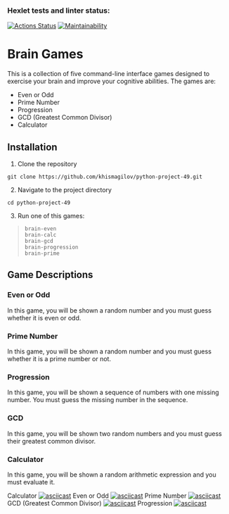 ### Hexlet tests and linter status:
[![Actions Status](https://github.com/khismagilov/python-project-49/workflows/hexlet-check/badge.svg)](https://github.com/khismagilov/python-project-49/actions)
[![Maintainability](https://api.codeclimate.com/v1/badges/0a7a9225096dd45a2679/maintainability)](https://codeclimate.com/github/khismagilov/python-project-49/maintainability)

# Brain Games

This is a collection of five command-line interface games designed to exercise your brain and improve your cognitive abilities. The games are:

-   Even or Odd
-   Prime Number
-   Progression
-   GCD (Greatest Common Divisor)
-   Calculator


## Installation

1.  Clone the repository



`git clone https://github.com/khismagilov/python-project-49.git` 

2.  Navigate to the project directory



`cd python-project-49` 

3.  Run one of this games:

>     brain-even
>     brain-calc
>     brain-gcd
>     brain-progression
>     brain-prime

## Game Descriptions

### Even or Odd

In this game, you will be shown a random number and you must guess whether it is even or odd.

### Prime Number

In this game, you will be shown a random number and you must guess whether it is a prime number or not.

### Progression

In this game, you will be shown a sequence of numbers with one missing number. You must guess the missing number in the sequence.

### GCD

In this game, you will be shown two random numbers and you must guess their greatest common divisor.

### Calculator

In this game, you will be shown a random arithmetic expression and you must evaluate it.


Calculator
[![asciicast](https://asciinema.org/a/4Qw5ogomVgKDKClr7sG6YjyjB.svg)](https://asciinema.org/a/4Qw5ogomVgKDKClr7sG6YjyjB)
Even or Odd
[![asciicast](https://asciinema.org/a/dlqZwESGr9iAzxdMQj4ghTHWP.svg)](https://asciinema.org/a/dlqZwESGr9iAzxdMQj4ghTHWP)
Prime Number
[![asciicast](https://asciinema.org/a/N91VUFAGerG2fXg5wpEoUwTkO.svg)](https://asciinema.org/a/N91VUFAGerG2fXg5wpEoUwTkO)
GCD (Greatest Common Divisor)
[![asciicast](https://asciinema.org/a/UuMyKYL8QcFi0nzchnByzOgs2.svg)](https://asciinema.org/a/UuMyKYL8QcFi0nzchnByzOgs2)
Progression
[![asciicast](https://asciinema.org/a/NZOINr2o3oAH0d8FUh72W69aM.svg)](https://asciinema.org/a/NZOINr2o3oAH0d8FUh72W69aM)
